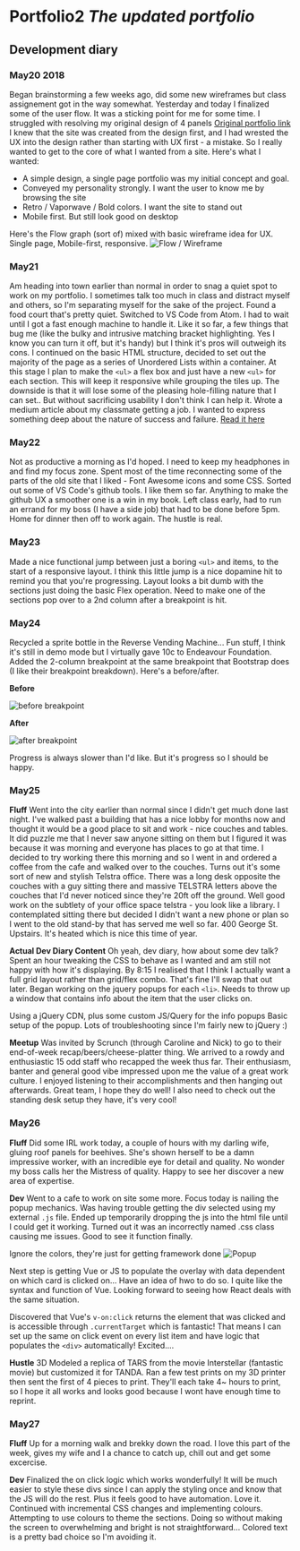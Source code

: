 # Portfolio2 _The updated portfolio_ 

## Development diary
### May20 2018
Began brainstorming a few weeks ago, did some new wireframes but class assignement got in the way somewhat.
Yesterday and today I finalized some of the user flow. It was a sticking point for me for some time.
I struggled with resolving my original design of 4 panels [Original portfolio link](https://deezye.github.io/folio2018/)
I knew that the site was created from the design first, and I had wrested the UX into the design rather than starting with UX first - a mistake. So I really wanted to get to the core of what I wanted from a site. 
Here's what I wanted:
- A simple design, a single page portfolio was my initial concept and goal.
- Conveyed my personality strongly. I want the user to know me by browsing the site
- Retro / Vaporwave / Bold colors. I want the site to stand out
- Mobile first. But still look good on desktop

Here's the Flow graph (sort of) mixed with basic wireframe idea for UX. Single page, Mobile-first, responsive. 
![Flow / Wireframe](https://github.com/DeezyE/Portfolio2/blob/master/assets/flowDiagram.png "Flow Diagram")

### May21
Am heading into town earlier than normal in order to snag a quiet spot to work on my portfolio. I sometimes talk too much in class and distract myself and others, so I'm separating myself for the sake of the project. Found a food court that's pretty quiet.
Switched to VS Code from Atom. I had to wait until I got a fast enough machine to handle it. Like it so far, a few things that bug me (like the bulky and intrusive matching bracket highlighting. Yes I know you can turn it off, but it's handy) but I think it's pros will outweigh its cons.
I continued on the basic HTML structure, decided to set out the majority of the page as a series of Unordered Lists within a container. At this stage I plan to make the `<ul>` a flex box and just have a new `<ul>` for each section. This will keep it responsive while grouping the tiles up. The downside is that it will lose some of the pleasing hole-filling nature that I can set.. But without sacrificing usability I don't think I can help it.
Wrote a medium article about my classmate getting a job. I wanted to express something deep about the nature of success and failure. [Read it here](https://medium.com/@isaacpowell/the-success-of-others-should-make-you-anxious-e58592588cec) 

### May22
Not as productive a morning as I'd hoped. I need to keep my headphones in and find my focus zone. Spent most of the time reconnecting some of the parts of the old site that I liked - Font Awesome icons and some CSS. Sorted out some of VS Code's github tools. I like them so far. Anything to make the github UX a smoother one is a win in my book.
Left class early, had to run an errand for my boss (I have a side job) that had to be done before 5pm. Home for dinner then off to work again. The hustle is real.

### May23
Made a nice functional jump between just a boring `<ul>` and items, to the start of a responsive layout. I think this little jump is a nice dopamine hit to remind you that you're progressing. Layout looks a bit dumb with the sections just doing the basic Flex operation. Need to make one of the sections pop over to a 2nd column after a breakpoint is hit.

### May24
Recycled a sprite bottle in the Reverse Vending Machine... Fun stuff, I think it's still in demo mode but I virtually gave 10c to Endeavour Foundation. 
Added the 2-column breakpoint at the same breakpoint that Bootstrap does (I like their breakpoint breakdown). Here's a before/after.

**Before**

![before breakpoint](https://github.com/DeezyE/Portfolio2/blob/master/assets/beforeBreakPoint.png)

**After**

![after breakpoint](https://github.com/DeezyE/Portfolio2/blob/master/assets/afterBreakPoint.png)

Progress is always slower than I'd like. But it's progress so I should be happy.

### May25
**Fluff**
Went into the city earlier than normal since I didn't get much done last night. I've walked past a building that has a nice lobby for months now and thought it would be a good place to sit and work - nice couches and tables. It did puzzle me that I never saw anyone sitting on them but I figured it was because it was morning and everyone has places to go at that time. I decided to try working there this morning and so I went in and ordered a coffee from the cafe and walked over to the couches. Turns out it's some sort of new and stylish Telstra office. There was a long desk opposite the couches with a guy sitting there and massive TELSTRA letters above the couches that I'd never noticed since they're 20ft off the ground. Well good work on the subtlety of your office space telstra - you look like a library. I contemplated sitting there but decided I didn't want a new phone or plan so I went to the old stand-by that has served me well so far. 400 George St. Upstairs. It's heated which is nice this time of year.

**Actual Dev Diary Content**
Oh yeah, dev diary, how about some dev talk?
Spent an hour tweaking the CSS to behave as I wanted and am still not happy with how it's displaying. By 8:15 I realised that I think I actually want a full grid layout rather than grid/flex combo. That's fine I'll swap that out later. Began working on the jquery popups for each `<li>`. Needs to throw up a window that contains info about the item that the user clicks on. 

Using a jQuery CDN, plus some custom JS/Query for the info popups
Basic setup of the popup. Lots of troubleshooting since I'm fairly new to jQuery :)

**Meetup**
Was invited by Scrunch (through Caroline and Nick) to go to their end-of-week recap/beers/cheese-platter thing. We arrived to a rowdy and enthusiastic 15 odd staff who recapped the week thus far. Their enthusiasm, banter and general good vibe impressed upon me the value of a great work culture. I enjoyed listening to their accomplishments and then hanging out afterwards. Great team, I hope they do well! I also need to check out the standing desk setup they have, it's very cool!

### May26
**Fluff**
Did some IRL work today, a couple of hours with my darling wife, gluing roof panels for beehives. She's shown herself to be a damn impressive worker, with an incredible eye for detail and quality. No wonder my boss calls her the Mistress of quality. Happy to see her discover a new area of expertise.

**Dev**
Went to a cafe to work on site some more. Focus today is nailing the popup mechanics. Was having trouble getting the div selected using my external `.js` file. Ended up temporarily dropping the js into the html file until I could get it working. Turned out it was an incorrectly named .css class causing me issues. Good to see it function finally.

Ignore the colors, they're just for getting framework done
![Popup](https://github.com/DeezyE/Portfolio2/blob/master/assets/popUpRunning.png)

Next step is getting Vue or JS to populate the overlay with data dependent on which card is clicked on... Have an idea of hwo to do so. I quite like the syntax and function of Vue. Looking forward to seeing how React deals with the same situation.

Discovered that Vue's `v-on:click` returns the element that was clicked and is accessible through `.currentTarget` which is fantastic! That means I can set up the same on click event on every list item and have logic that populates the `<div>` automatically! Excited....

**Hustle**
3D Modeled a replica of TARS from the movie Interstellar (fantastic movie) but customized it for TANDA. Ran a few test prints on my 3D printer then sent the first of 4 pieces to print. They'll each take 4~ hours to print, so I hope it all works and looks good because I wont have enough time to reprint.

### May27
**Fluff**
Up for a morning walk and brekky down the road. I love this part of the week, gives my wife and I a chance to catch up, chill out and get some excercise.

**Dev**
Finalized the on click logic which works wonderfully! It will be much easier to style these divs since I can apply the styling once and know that the JS will do the rest. Plus it feels good to have automation. Love it.
Continued with incremental CSS changes and implementing colours. Attempting to use colours to theme the sections. Doing so without making the screen to overwhelming and bright is not straightforward... Colored text is a pretty bad choice so I'm avoiding it.